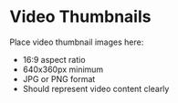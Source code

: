 # Video Thumbnails

Place video thumbnail images here:
- 16:9 aspect ratio
- 640x360px minimum
- JPG or PNG format
- Should represent video content clearly
